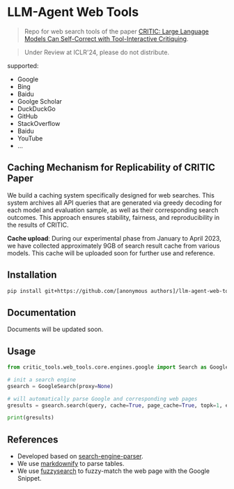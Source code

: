 
# LLM-Agent Web Tools

> Repo for web search tools of the paper [CRITIC: Large Language Models Can Self-Correct with Tool-Interactive Critiquing](https://openreview.net/forum?id=Sx038qxjek).

> Under Review at ICLR'24, please do not distribute.


supported:

- Google
- Bing
- Baidu
- Goolge Scholar
- DuckDuckGo
- GitHub
- StackOverflow
- Baidu
- YouTube
- ...


## Caching Mechanism for Replicability of CRITIC Paper
 
We build a caching system specifically designed for web searches. This system archives all API queries that are generated via greedy decoding for each model and evaluation sample, as well as their corresponding search outcomes. This approach ensures stability, fairness, and reproducibility in the results of CRITIC.

**Cache upload**: During our experimental phase from January to April 2023, we have collected approximately 9GB of search result cache from various models. This cache will be uploaded soon for further use and reference.


## Installation

```bash
pip install git+https://github.com/[anonymous authors]/llm-agent-web-tools
```

## Documentation

Documents will be updated soon.


## Usage

```python
from critic_tools.web_tools.core.engines.google import Search as GoogleSearch

# init a search engine
gsearch = GoogleSearch(proxy=None)

# will automatically parse Google and corresponding web pages
gresults = gsearch.search(query, cache=True, page_cache=True, topk=1, end_year=2023)

print(gresults)
```


## References

- Developed based on [search-engine-parser](https://github.com/bisohns/search-engine-parser). 
- We use [markdownify](https://pypi.org/project/markdownify/) to parse tables.
- We use [fuzzysearch](https://github.com/taleinat/fuzzysearch) to fuzzy-match the web page with the Google Snippet.


